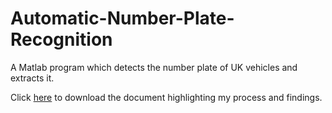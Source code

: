 # Automatic-Number-Plate-Recognition
A Matlab program which detects the number plate of UK vehicles and extracts it.

Click [here](https://github.com/Shree-git/Automatic-Number-Plate-Recognition/files/8309565/Coursework.docx) to download the document highlighting my process and findings.


